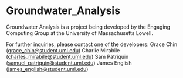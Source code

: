 # Groundwater_Analysis

Groundwater Analysis is a project being developed by the Engaging Computing Group at the University of Massachusetts Lowell.

For further inquiries, please contact one of the developers:
Grace Chin (grace_chin@student.uml.edu)
Charlie Mirabile (charles_mirabile@student.uml.edu)
Sam Patriquin (samuel_patriquin@student.uml.edu)
James English (james_english@student.uml.edu)